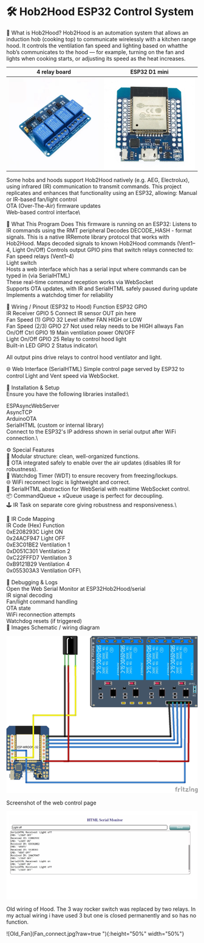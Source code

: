 # 🛠️ Hob2Hood ESP32 Control System



📌 What is Hob2Hood?
Hob2Hood is an automation system that allows an induction hob (cooking top) to communicate wirelessly with a kitchen range hood. It controls the ventilation fan speed and lighting based on whatthe hob’s communicates to the hood — for example, turning on the fan and lights when cooking starts, or adjusting its speed as the heat increases.

4 relay board             |  ESP32 D1 mini
:-------------------------:|:-------------------------:
![4Relay](4relay.jpg)  |  ![ESP32 D1 mini](ESP32_D1_mini.jpg)

Some hobs and hoods support Hob2Hood natively (e.g. AEG, Electrolux), using infrared (IR) communication to transmit commands.
This project replicates and enhances that functionality using an ESP32, allowing:
Manual or IR-based fan/light control\
OTA (Over-The-Air) firmware updates\
Web-based control interface\

🚀 What This Program Does
This firmware is running on an ESP32:
Listens to IR commands using the RMT peripheral
Decodes DECODE_HASH - format signals. This is a native IRRemote library protocol that works with Hob2Hood.
Maps decoded signals to known Hob2Hood commands (Vent1–4, Light On/Off)
Controls output GPIO pins that switch relays connected to:\
Fan speed relays (Vent1–4)\
Light switch\
Hosts a web interface which has a serial input where commands can be typed in (via SerialHTML)\
These real-time command reception works via WebSocket\
Supports OTA updates, with IR and SerialHTML safely paused during update\
Implements a watchdog timer for reliability

🔌 Wiring / Pinout (ESP32 to Hood)
Function ESP32 GPIO  
IR Receiver	    GPIO  5	Connect IR sensor OUT pin here\
Fan Speed (1)	GPIO 32	Level shifter FAN HIGH or LOW\
Fan Speed (2/3)	GPIO 27	Not used relay needs to be HIGH allways
Fan On/Off Ctrl	GPIO 19	Main ventilation power ON/OFF\
Light On/Off	GPIO 25	Relay to control hood light\
Built-in LED	GPIO  2	Status indicator\

All output pins drive relays to control hood ventilator and light.

🌐 Web Interface (SerialHTML)
Simple control page served by ESP32 to control Light and Vent speed via WebSocket.

🔧 Installation & Setup\
Ensure you have the following libraries installed:\

ESPAsyncWebServer\
AsyncTCP\
ArduinoOTA\
SerialHTML (custom or internal library)\
Connect to the ESP32's IP address shown in serial output after WiFi connection.\

⚙️ Special Features\
🔧 Modular structure: clean, well-organized functions.\
📡 OTA integrated safely to enable over the air updates (disables IR for robustness).\
🔄 Watchdog Timer (WDT) to ensure recovery from freezing/lockups.\
🌐 WiFi reconnect logic is lightweight and correct.\
📲 SerialHTML abstraction for WebSerial with realtime WebSocket control.\
📦 CommandQueue + xQueue usage is perfect for decoupling.\
🕹️ IR Task on separate core giving robustness and responsiveness.\

🧠 IR Code Mapping\
IR Code (Hex)	Function\
0xE208293C	Light ON\
0x24ACF947	Light OFF\
0xE3C01BE2	Ventilation 1\
0xD051C301	Ventilation 2\
0xC22FFFD7	Ventilation 3\
0xB9121B29	Ventilation 4\
0x055303A3	Ventilation OFF\



🧪 Debugging & Logs\
Open the Web Serial Monitor at ESP32Hob2Hood/serial\
IR signal decoding\
Fan/light command handling\
OTA state\
WiFi reconnection attempts\
Watchdog resets (if triggered)\
📸 Images
 Schematic / wiring diagram
 
 
 
 ![Schematic](Hob2Hood.jpg?raw=true "Hob2Hood")
 
 
 Screenshot of the web control page
 
 
 ![Screenshot](serialHTML.jpg?raw=true "Hob2Hood")
 
 Old wiring of Hood. The 3 way rocker switch was replaced by two relays.
 In my actual wiring i have used 3 but one is closed permanently and so has no function.
 
 
 
 ![Old_Fan](Fan_connect.jpg?raw=true "){:height="50%" width="50%"}